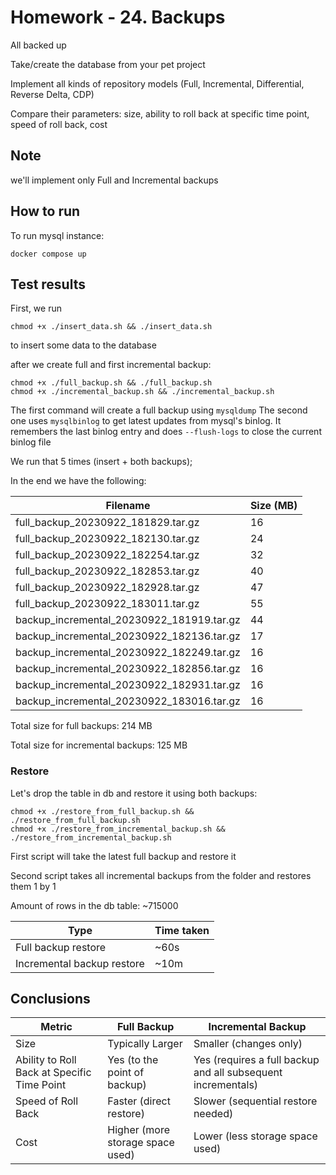 # Homework - 24. Backups

All backed up

Take/create the database from your pet project

Implement all kinds of repository models (Full, Incremental, Differential, Reverse Delta, CDP)

Compare their parameters: size, ability to roll back at specific time point, speed of roll back, cost

## Note

we'll implement only Full and Incremental backups


## How to run

To run mysql instance:

```
docker compose up
``` 

## Test results

First, we run 

```
chmod +x ./insert_data.sh && ./insert_data.sh
```

to insert some data to the database

after we create full and first incremental backup:

```
chmod +x ./full_backup.sh && ./full_backup.sh
chmod +x ./incremental_backup.sh && ./incremental_backup.sh
```

The first command will create a full backup using `mysqldump`
The second one uses `mysqlbinlog` to get latest updates from mysql's binlog. It remembers the last binlog entry and does `--flush-logs` to close the current binlog file

We run that 5 times (insert + both backups);

In the end we have the following:

| Filename                                     | Size (MB) |
|----------------------------------------------|-----------|
| full_backup_20230922_181829.tar.gz           | 16        |
| full_backup_20230922_182130.tar.gz           | 24        |
| full_backup_20230922_182254.tar.gz           | 32        |
| full_backup_20230922_182853.tar.gz           | 40        |
| full_backup_20230922_182928.tar.gz           | 47        |
| full_backup_20230922_183011.tar.gz           | 55        |
| backup_incremental_20230922_181919.tar.gz    | 44        |
| backup_incremental_20230922_182136.tar.gz    | 17        |
| backup_incremental_20230922_182249.tar.gz    | 16        |
| backup_incremental_20230922_182856.tar.gz    | 16        |
| backup_incremental_20230922_182931.tar.gz    | 16        |
| backup_incremental_20230922_183016.tar.gz    | 16        |

Total size for full backups: 214 MB

Total size for incremental backups: 125 MB

### Restore

Let's drop the table in db and restore it using both backups:

```
chmod +x ./restore_from_full_backup.sh && ./restore_from_full_backup.sh
chmod +x ./restore_from_incremental_backup.sh && ./restore_from_incremental_backup.sh
```

First script will take the latest full backup and restore it

Second script takes all incremental backups from the folder and restores them 1 by 1

Amount of rows in the db table: ~715000

| Type                                         | Time taken |
|----------------------------------------------|-----------  |
| Full backup restore                          |     ~60s    |
| Incremental backup restore                   |     ~10m    |

## Conclusions

| Metric                           | Full Backup                      | Incremental Backup             |
|----------------------------------|----------------------------------|----------------------------------|
| Size                             | Typically Larger                 | Smaller (changes only)          |
| Ability to Roll Back at Specific Time Point | Yes (to the point of backup)   | Yes (requires a full backup and all subsequent incrementals) |
| Speed of Roll Back               | Faster (direct restore)          | Slower (sequential restore needed) |
| Cost                             | Higher (more storage space used) | Lower (less storage space used) |
